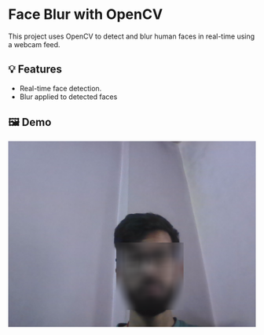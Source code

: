 # Face Blur with OpenCV

This project uses OpenCV to detect and blur human faces in real-time using a webcam feed.

## 💡 Features

- Real-time face detection.
- Blur applied to detected faces
## 🖼️ Demo
![Face Blur Demo](Screenshot%202025-05-10%20150028.png)

